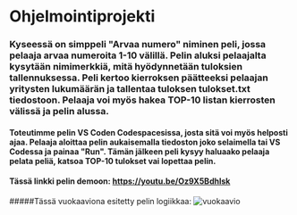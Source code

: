 # Ohjelmointiprojekti
### Kyseessä on simppeli "Arvaa numero" niminen peli, jossa pelaaja arvaa numeroita 1-10 välillä. Pelin aluksi pelaajalta kysytään nimimerkkiä, mitä hyödynnetään tuloksien tallennuksessa. Peli kertoo kierroksen päätteeksi pelaajan yritysten lukumäärän ja tallentaa tuloksen tulokset.txt tiedostoon. Pelaaja voi myös hakea TOP-10 listan kierrosten välissä ja pelin alussa. 
#### Toteutimme pelin VS Coden Codespacesissa, josta sitä voi myös helposti ajaa. Pelaaja aloittaa pelin aukaisemalla tiedoston joko selaimella tai VS Codessa ja painaa "Run". Tämän jälkeen peli kysyy haluaako pelaaja pelata peliä, katsoa TOP-10 tulokset vai lopettaa pelin.
#### Tässä linkki pelin demoon: https://youtu.be/Oz9X5Bdhlsk
#####Tässä vuokaaviona esitetty pelin logiikkaa:
![vuokaavio](https://github.com/MikaelLonnberg/Ohjelmointiprojekti/assets/146473828/7e740883-8a8b-4fe3-acb5-500ee6049c26)
